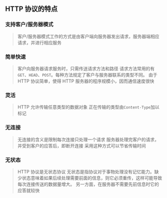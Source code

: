 ## HTTP 协议的特点

### 支持客户/服务器模式

> 客户/服务器模式工作的方式是由客户端向服务器发出请求，服务器端相应请求，并进行相应服务

### 简单快速

> 客户向服务器请求服务时，只需传送请求方法和路径
> 请求方法常用的有`GET`、`HEAD`、`POST`。每种方法规定了客户与服务器联系的类型不同。
> 由于 HTTP 协议简单，使得 HTTP 服务器的程序规模小，因而通信速度很快

### 灵活

> HTTP 允许传输任意类型的数据对象
> 正在传输的类型由`Content-Type`加以标记

### 无连接

> 无连接的含义是限制每次连接只处理一个请求
> 服务器处理完客户的请求，并受到客户的应答后，即断开连接
> 采用这种方式可以节省传输时间

### 无状态

> HTTP 协议是无状态协议
> 无状态是指协议对于事物处理没有记忆能力。缺少状态意味着如果后续处理需要前面的信息，则它必须重传，这样可能导致每次连接传送的数据量增大。
> 另一方面，在服务器不需要先前信息时它的应答就较快

